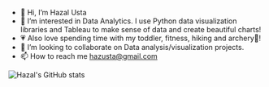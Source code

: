 - 👋 Hi, I’m Hazal Usta
- 👀 I’m interested in Data Analytics. I use Python data visualization libraries and Tableau to make sense of data and create beautiful charts!
- 💗 Also love spending time with my toddler, fitness, hiking and archery🏹!
- 💞️ I’m looking to collaborate on Data analysis/visualization projects.
- 📫 How to reach me hazusta@gmail.com

<!---
hazal-usta/hazal-usta is a ✨ special ✨ repository because its `README.md` (this file) appears on your GitHub profile.
You can click the Preview link to take a look at your changes.
--->

![Hazal's GitHub stats](https://github-readme-stats.vercel.app/api?username=hazal-usta&show_icons=true&theme=tokyonight)
